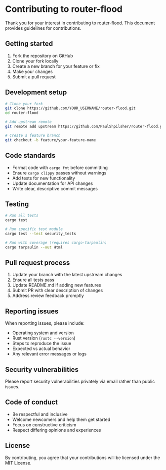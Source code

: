 # Contributing to router-flood

Thank you for your interest in contributing to router-flood. This document provides guidelines for contributions.

## Getting started

1. Fork the repository on GitHub
2. Clone your fork locally
3. Create a new branch for your feature or fix
4. Make your changes
5. Submit a pull request

## Development setup

```bash
# Clone your fork
git clone https://github.com/YOUR_USERNAME/router-flood.git
cd router-flood

# Add upstream remote
git remote add upstream https://github.com/PaulShpilsher/router-flood.git

# Create a feature branch
git checkout -b feature/your-feature-name
```

## Code standards

* Format code with `cargo fmt` before committing
* Ensure `cargo clippy` passes without warnings
* Add tests for new functionality
* Update documentation for API changes
* Write clear, descriptive commit messages

## Testing

```bash
# Run all tests
cargo test

# Run specific test module
cargo test --test security_tests

# Run with coverage (requires cargo-tarpaulin)
cargo tarpaulin --out Html
```

## Pull request process

1. Update your branch with the latest upstream changes
2. Ensure all tests pass
3. Update README.md if adding new features
4. Submit PR with clear description of changes
5. Address review feedback promptly

## Reporting issues

When reporting issues, please include:

* Operating system and version
* Rust version (`rustc --version`)
* Steps to reproduce the issue
* Expected vs actual behavior
* Any relevant error messages or logs

## Security vulnerabilities

Please report security vulnerabilities privately via email rather than public issues.

## Code of conduct

* Be respectful and inclusive
* Welcome newcomers and help them get started
* Focus on constructive criticism
* Respect differing opinions and experiences

## License

By contributing, you agree that your contributions will be licensed under the MIT License.